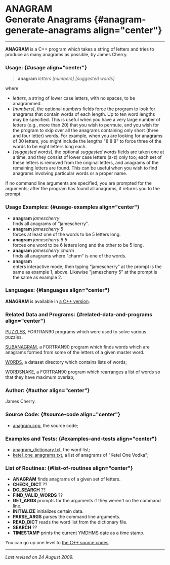 ANAGRAM\
Generate Anagrams {#anagram-generate-anagrams align="center"}
=================

------------------------------------------------------------------------

**ANAGRAM** is a C++ program which takes a string of letters and tries
to produce as many anagrams as possible, by James Cherry.

### Usage: {#usage align="center"}

> **anagram** *letters* *\[numbers\]* *\[suggested words\]*

where

-   *letters*, a string of lower case letters, with no spaces, to be
    anagrammed.
-   *\[numbers\]*, the optional *numbers* fields force the program to
    look for anagrams that contain words of each length. Up to ten word
    lengths may be specified. This is useful when you have a very large
    number of letters (e.g., more than 20) that you wish to permute, and
    you wish for the program to skip over all the anagrams containing
    only short (three and four letter) words. For example, when you are
    looking for anagrams of 30 letters, you might include the lengths "8
    8 8" to force three of the words to be eight letters long each.
-   *\[suggested words\]*, the optional *suggested words* fields are
    taken one at a time, and they consist of lower case letters (a-z)
    only too; each set of these letters is removed from the original
    letters, and anagrams of the remaining letters are found. This can
    be useful when you wish to find anagrams involving particular words
    or a proper name.

If no command line arguments are specified, you are prompted for the
arguments; after the program has found all anagrams, it returns you to
the prompt.

### Usage Examples: {#usage-examples align="center"}

-   **anagram** *jamescherry*\
    finds all anagrams of "jamescherry".
-   **anagram** *jamescherry 5*\
    forces at least one of the words to be 5 letters long.
-   **anagram** *jamescherry 6 5*\
    forces one word to be 6 letters long and the other to be 5 long.
-   **anagram** *jamescherry charm*\
    finds all anagrams where "charm" is one of the words.
-   **anagram**\
    enters interactive mode; then typing "jamescherry" at the prompt is
    the same as example 1, above. Likewise "jamescherry 5" at the prompt
    is the same as example 2.

### Languages: {#languages align="center"}

**ANAGRAM** is available in [a C++
version](../../master/anagram/anagram.md).

### Related Data and Programs: {#related-data-and-programs align="center"}

[PUZZLES](../../f_src/puzzles/puzzles.md), FORTRAN90 programs which
were used to solve various puzzles.

[SUBANAGRAM](../../f_src/subanagram/subanagram.md), a FORTRAN90
program which finds words which are anagrams formed from some of the
letters of a given master word.

[WORDS](../../datasets/words/words.md), a dataset directory which
contains lists of words;

[WORDSNAKE](../../f_src/wordsnake/wordsnake.md), a FORTRAN90 program
which rearranges a list of words so that they have maximum overlap;

### Author: {#author align="center"}

James Cherry.

### Source Code: {#source-code align="center"}

-   [anagram.cpp](anagram.cpp), the source code;

### Examples and Tests: {#examples-and-tests align="center"}

-   [anagram\_dictionary.txt](anagram_dictionary.txt), the word list;
-   [ketel\_one\_anagrams.txt](ketel_one_anagrams.txt), a list of
    anagrams of "Ketel One Vodka";

### List of Routines: {#list-of-routines align="center"}

-   **ANAGRAM** finds anagrams of a given set of letters.
-   **CHECK\_DICT** ??
-   **DO\_SEARCH** ??
-   **FIND\_VALID\_WORDS** ??
-   **GET\_ARGS** prompts for the arguments if they weren't on the
    command line.
-   **INITIALIZE** initializes certain data.
-   **PARSE\_ARGS** parses the command line arguments.
-   **READ\_DICT** reads the word list from the dictionary file.
-   **SEARCH** ??
-   **TIMESTAMP** prints the current YMDHMS date as a time stamp.

You can go up one level to [the C++ source codes](../cpp_src.md).

------------------------------------------------------------------------

*Last revised on 24 August 2009.*
